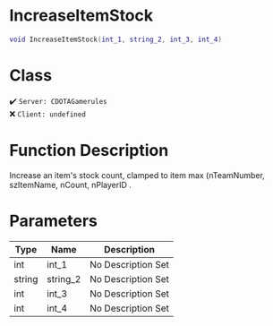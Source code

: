 # IncreaseItemStock
```lua
void IncreaseItemStock(int_1, string_2, int_3, int_4)
```
# Class
✔️ `Server: CDOTAGamerules`  
❌ `Client: undefined`  

# Function Description
Increase an item's stock count, clamped to item max (nTeamNumber, szItemName, nCount, nPlayerID .
# Parameters
Type|Name|Description
--|--|--
int|int_1|No Description Set
string|string_2|No Description Set
int|int_3|No Description Set
int|int_4|No Description Set
